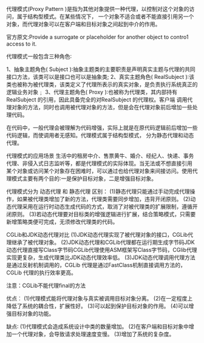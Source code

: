 代理模式(Proxy Pattern )是指为其他对象提供一种代理，以控制对这个对象的访问，属于结构型模式。在某些情况下，
一个对象不适合或者不能直接引用另一个对象，而代理对象可以在客户端和目标对象之间起到中介的作用。

官方原文:Provide a surrogate or placeholder for another object to contro1 access to it.

代理模式一般包含三种角色∶

1、抽象主题角色( Subject )∶抽象主题类的主要职责是声明真实主题与代理的共同接口方法，该类可以是接口也可以是抽象类;
2、真实主题角色( RealSubject )∶该类也被称为被代理类，该类定义了代理所表示的真实对象，是负责执行系统真正的逻辑业务对象﹔
3、代理主题角色( Proxy )∶也被称为代理类，其内部持有RealSubject 的引用，因此具备完全的对RealSubject 的代理权。客户端
调用代理对象的方法，同时也调用被代理对象的方法，但是会在代理对象前后增加一些处理代码。

在代码中，一般代理会被理解为代码增强，实际上就是在原代码逻辑前后增加一些代码逻辑，而使调用者无感知。代理模式属于结构型模式，
分为静态代理和动态代理。

代理模式的应用场景
生活中的租房中介、售票黄牛、婚介、经纪人、快递、事务代理、非侵入式日志监听等，都是代理模式的实际体现。当无法或不想直接引用
某个对象或访问某个对象存在困难时，可以通过也给代理对象来间接访问。使用代理模式主要有两个目的∶一是保护目标对象，二是增强目标对象。

代理模式分为 动态代理 和 静态代理
区别：
(1)静态代理只能通过手动完成代理操作，如果被代理类增加了新的方法，代理类需要同步增加，违背开闭原则。
(2)动态代理采用在运行时动态生成代码的方式，取消了对被代理类的扩展限制，遵循开闭原则。
(3)若动态代理要对目标类的增强逻辑进行扩展，结合策略模式，只需要新增策略类便可完成，无须修改代理类的代码。

CGLib和JDK动态代理对比
(1)JDK动态代理实现了被代理对象的接口，CGLib代理继承了被代理对象。
(2)JDK动态代理和CGLib代理都在运行期生成字节码JDK动态代理直接写Class字节码CGLib代理使用ASM框架写Class字节码，CGlib代理
实现更复杂，生成代理类比JDK动态代理效率低。
(3)JDK动态代理调用代理方法是通过反射机制调用的，CGLib 代理是通过FastClass机制直接调用方法的，CGLib 代理的执行效率更高。

注意：CGLib不能代理final的方法


优点︰
(1)代理模式能将代理对象与真实被调用目标对象分离。
(2)在一定程度上降低了系统的耦合性，扩展性好。
(3)可以起到保护目标对象的作用。
(4)可以增强目标对象的功能。

缺点∶
(1)代理模式会造成系统设计中类的数量增加。
(2)在客户端和目标对象中增加一个代理对象，会导致请求处理速度变慢。
(3)增加了系统的复杂度。
